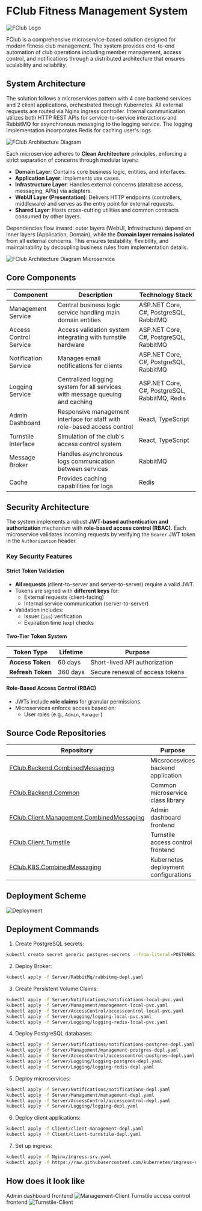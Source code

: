 # FClub Fitness Management System

![FClub Logo](https://ucarecdn.com/b3501875-1c4e-4e68-8641-493ccbdba71f/ChatGPTImage7202514_37_51fotorbgremover20250508235426.png)

FClub is a comprehensive microservice-based solution designed for modern fitness club management. The system provides end-to-end automation of club operations including member management, access control, and notifications through a distributed architecture that ensures scalability and reliability.

## System Architecture

The solution follows a microservices pattern with 4 core backend services and 2 client applications, orchestrated through Kubernetes. All external requests are routed via Nginx ingress controller. Internal communication utilizes both HTTP REST APIs for service-to-service interactions and RabbitMQ for asynchronous messaging to the logging service. The logging implementation incorporates Redis for caching user's logs.

![FClub Architecture Diagram](https://ucarecdn.com/8326f90c-59f5-490f-9718-44e18d88eec5/20250513173612.png)

Each microservice adheres to **Clean Architecture** principles, enforcing a strict separation of concerns through modular layers:
- **Domain Layer**: Contains core business logic, entities, and interfaces.  
- **Application Layer**: Implements use cases.  
- **Infrastructure Layer**: Handles external concerns (database access, messaging, APIs) via adapters.  
- **WebUI Layer (Presentation)**: Delivers HTTP endpoints (controllers, middleware) and serves as the entry point for external requests.  
- **Shared Layer**: Hosts cross-cutting utilities and common contracts consumed by other layers.  

Dependencies flow inward: outer layers (WebUI, Infrastructure) depend on inner layers (Application, Domain), while the **Domain layer remains isolated** from all external concerns. This ensures testability, flexibility, and maintainability by decoupling business rules from implementation details. 

![FClub Architecture Diagram Microservice](https://ucarecdn.com/e228e111-e652-4523-ade6-77d3a7ba0ba6/20250513174442.png)

## Core Components

| Component                | Description                                                                                     | Technology Stack                          |
|--------------------------|-------------------------------------------------------------------------------------------------|-------------------------------------------|
| Management Service       | Central business logic service handling main domain entities  | ASP.NET Core, C#, PostgreSQL, RabbitMQ|
| Access Control Service   | Access validation system integrating with turnstile hardware      | ASP.NET Core, C#, PostgreSQL, RabbitMQ              |
| Notification Service     | Manages email notifications for clients   | ASP.NET Core, C#, PostgreSQL, RabbitMQ      |
| Logging Service     | Centralized logging system for all services with message queuing and caching   | ASP.NET Core, C#, PostgreSQL, RabbitMQ, Redis      |
| Admin Dashboard          | Responsive management interface for staff with role-based access control                 | React, TypeScript       |
| Turnstile Interface      | Simulation of the club's access control system          | React, TypeScript           |
| Message Broker      | Handles asynchronous logs communication between services         |  RabbitMQ          |
| Cache      | Provides caching capabilities for logs         | Redis           |

## Security Architecture

The system implements a robust **JWT-based authentication and authorization** mechanism with **role-based access control (RBAC)**. Each microservice validates incoming requests by verifying the `Bearer` JWT token in the `Authorization` header.

### Key Security Features

#### Strict Token Validation
- **All requests** (client-to-server and server-to-server) require a valid JWT.
- Tokens are signed with **different keys** for:
  - External requests (client-facing)
  - Internal service communication (server-to-server)
- Validation includes:
  - Issuer (`iss`) verification
  - Expiration time (`exp`) checks

#### Two-Tier Token System
| Token Type       | Lifetime | Purpose                          |
|------------------|----------|----------------------------------|
| **Access Token** | 60 days  | Short-lived API authorization    |
| **Refresh Token**| 360 days | Secure renewal of access tokens  |

#### Role-Based Access Control (RBAC)
- JWTs include **role claims** for granular permissions.
- Microservices enforce access based on:
  - User roles (e.g., `Admin`, `Manager`)

## Source Code Repositories

| Repository | Purpose |
|------------|---------|
| [FClub.Backend.CombinedMessaging](https://github.com/denekben/FClub.Backend.CombinedMessaging) | Micsrocesvices backend application |
| [FClub.Backend.Common](https://github.com/denekben/FClub.Backend.Common) | Common microservice class library |
| [FClub.Client.Management.CombinedMessaging](https://github.com/denekben/FClub.Client.Management.CombinedMessaging) | Admin dashboard frontend |
| [FClub.Client.Turnstile](https://github.com/denekben/FClub.Client.Turnstile) | Turnstile access control frontend |
| [FClub.K8S.CombinedMessaging](https://github.com/denekben/FClub.K8S.CombinedMessaging) | Kubernetes deployment configurations |

## Deployment Scheme

![Deployment](https://ucarecdn.com/a469c658-1e7e-4307-87c7-f13983ea160e/20250603125556.png)

## Deployment Commands

1. Create PostgreSQL secrets:
```bash
kubectl create secret generic postgres-secrets --from-literal=POSTGRES_PASSWORD={YOUR_PASSWORD}
```
2. Deploy Broker:
```bash
kubectl apply -f Server/RabbitMq/rabbitmq-depl.yaml
```

3. Create Persistent Volume Claims:
```bash
kubectl apply -f Server/Notifications/notifications-local-pvc.yaml
kubectl apply -f Server/Management/management-local-pvc.yaml
kubectl apply -f Server/AccessControl/accesscontrol-local-pvc.yaml
kubectl apply -f Server/Logging/logging-local-pvc.yaml
kubectl apply -f Server/Logging/logging-redis-local-pvc.yaml
```

4. Deploy PostgreSQL databases:
```bash
kubectl apply -f Server/Notifications/notifications-postgres-depl.yaml
kubectl apply -f Server/Management/management-postgres-depl.yaml
kubectl apply -f Server/AccessControl/accesscontrol-postgres-depl.yaml
kubectl apply -f Server/Logging/logging-postgres-depl.yaml
kubectl apply -f Server/Logging/logging-redis-depl.yaml
```

5. Deploy microservices:
```bash
kubectl apply -f Server/Notifications/notifications-depl.yaml
kubectl apply -f Server/Management/management-depl.yaml
kubectl apply -f Server/AccessControl/accesscontrol-depl.yaml
kubectl apply -f Server/Logging/logging-depl.yaml
```

6. Deploy client applications:
```bash
kubectl apply -f Client/client-management-depl.yaml
kubectl apply -f Client/client-turnstile-depl.yaml
```

7. Set up ingress:
```bash
kubectl apply -f Nginx/ingress-srv.yaml
kubectl apply -f https://raw.githubusercontent.com/kubernetes/ingress-nginx/main/deploy/static/provider/cloud/deploy.yaml
```

## How does it look like
Admin dashboard frontend
![Management-Client](https://ucarecdn.com/e22c606a-9064-4845-9469-331a451a6164/20250509191911.png)
Turnstile access control frontend
![Turnstile-Client](https://ucarecdn.com/d9e270a9-5574-440b-941d-7514da23cb52/20250509191945.png)
